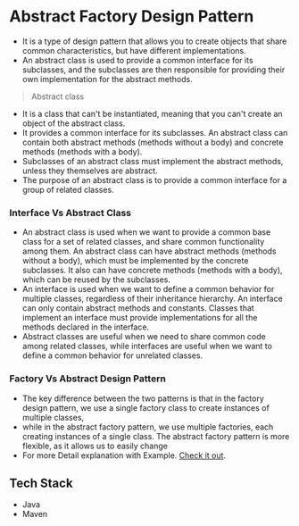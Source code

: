 # Abstract Factory Design Pattern
- It is a type of design pattern that allows you to create objects that share common characteristics, but have different implementations.
- An abstract class is used to provide a common interface for its subclasses, and the subclasses are then responsible for providing their own implementation for the abstract methods.

> Abstract class
- It is a class that can't be instantiated, meaning that you can't create an object of the abstract class. 
- It provides a common interface for its subclasses. An abstract class can contain both abstract methods (methods without a body) and concrete methods (methods with a body). 
- Subclasses of an abstract class must implement the abstract methods, unless they themselves are abstract. 
- The purpose of an abstract class is to provide a common interface for a group of related classes.

### Interface Vs Abstract Class
- An abstract class is used when we want to provide a common base class for a set of related classes, and share common functionality among them. An abstract class can have abstract methods (methods without a body), which must be implemented by the concrete subclasses. It also can have concrete methods (methods with a body), which can be reused by the subclasses.
- An interface is used when we want to define a common behavior for multiple classes, regardless of their inheritance hierarchy. An interface can only contain abstract methods and constants. Classes that implement an interface must provide implementations for all the methods declared in the interface.
- Abstract classes are useful when we need to share common code among related classes, while interfaces are useful when we want to define a common behavior for unrelated classes.

### Factory Vs Abstract Design Pattern
- The key difference between the two patterns is that in the factory design pattern, we use a single factory class to create instances of multiple classes, 
- while in the abstract factory pattern, we use multiple factories, each creating instances of a single class. The abstract factory pattern is more flexible, as it allows us to easily change
- For more Detail explanation with Example. [Check it out](https://gist.github.com/Shrivishnu22/36469dc1be4d86316089ca188c1c5593).

## Tech Stack 
- Java 
- Maven
